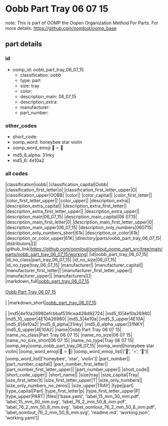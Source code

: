 # Oobb Part Tray 06 07 15  

note: This is part of OOMP the Oopen Organization Method For Parts. For more details: https://github.com/oomlout/oomp_base

##  part details





### id
* oomp_id: oobb_part_tray_06_07_15
  * classification: oobb
  * type: part
  * size: tray
  * color: 
  * description_main: 06_07_15
  * description_extra: 
  * manufacturer: 
  * part_number: 

### other_codes
* short_code: 
* oomp_word: honeybee star violin
* oomp_word_emoji :honeybee: :star: :violin:
* md5_6_alpha: 31nky
* md5_6: 4e10a2

### all codes 
|classification|oobb|
|classification_capital|Oobb|
|classification_first_letter|o|
|classification_first_letter_upper|O|
|classification_upper|OOBB|
|color||
|color_capital||
|color_first_letter||
|color_first_letter_upper||
|color_upper||
|description_extra||
|description_extra_capital||
|description_extra_first_letter||
|description_extra_first_letter_upper||
|description_extra_upper||
|description_main|06_07_15|
|description_main_capital|06 07.15|
|description_main_first_letter|0|
|description_main_first_letter_upper|0|
|description_main_upper|06_07_15|
|description_only_numbers|060715|
|description_only_numbers_short|61k|
|description_or_color|61k|
|description_or_color_upper|61K|
|directory|parts/oobb_part_tray_06_07_15|
|distributors|[]|
|github_link|https://github.com/oomlout/oomlout_oomp_part_src/tree/main/parts/oobb_part_tray_06_07_15/working|
|id|oobb_part_tray_06_07_15|
|id_no_class|part_tray_06_07_15|
|id_no_size|06_07_15|
|id_no_type|tray_06_07_15|
|manufacturer||
|manufacturer_capital||
|manufacturer_first_letter||
|manufacturer_first_letter_upper||
|manufacturer_upper||
|manufacturers|[]|
|markdown_full|[oobb_part_tray_06_07_15](https://github.com/oomlout/oomlout_oomp_part_src/tree/main/parts/oobb_part_tray_06_07_15/working)<br>[](https://github.com/oomlout/oomlout_oomp_part_src/tree/main/parts/oobb_part_tray_06_07_15/working)<br>[Oobb Part Tray 06 07 15](https://github.com/oomlout/oomlout_oomp_part_src/tree/main/parts/oobb_part_tray_06_07_15/working)<br><br>|
|markdown_short|[oobb_part_tray_06_07_15](https://github.com/oomlout/oomlout_oomp_part_src/tree/main/parts/oobb_part_tray_06_07_15/working)<br><br>|
|md5|4e10a26980efcbbaf539cea428d82724|
|md5_10|4e10a26980|
|md5_10_upper|4E10A26980|
|md5_5|4e10a|
|md5_5_upper|4E10A|
|md5_6|4e10a2|
|md5_6_alpha|31nky|
|md5_6_alpha_upper|31NKY|
|md5_6_upper|4E10A2|
|name|Oobb Part Tray 06 07 15|
|name_no_class|Part Tray 06 07 15|
|name_no_size|06 07 15|
|name_no_size_short|06 07 15|
|name_no_type|Tray 06 07 15|
|oomp_key|oomp_oobb_part_tray_06_07_15|
|oomp_word|honeybee star violin|
|oomp_word_emoji|:honeybee: :star: :violin:|
|oomp_word_emoji_list|[':honeybee:', ':star:', ':violin:']|
|oomp_word_list|['honeybee', 'star', 'violin']|
|part_number||
|part_number_capital||
|part_number_first_letter||
|part_number_first_letter_upper||
|part_number_upper||
|short_code||
|short_code_upper||
|short_name||
|size|tray|
|size_capital|Tray|
|size_first_letter|t|
|size_first_letter_upper|T|
|size_only_numbers||
|size_only_numbers_no_zeros||
|size_upper|TRAY|
|type|part|
|type_capital|Part|
|type_first_letter|p|
|type_first_letter_upper|P|
|type_upper|PART|
|files|['base.yaml', 'label_15_mm_30_mm.pdf', 'label_15_mm_30_mm.svg', 'label_76_2_mm_50_8_mm.pdf', 'label_76_2_mm_50_8_mm.svg', 'label_oomlout_76_2_mm_50_8_mm.pdf', 'label_oomlout_76_2_mm_50_8_mm.svg', 'readme.md', 'working.json', 'working.yaml']|

